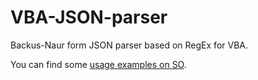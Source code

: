 # VBA-JSON-parser
Backus-Naur form JSON parser based on RegEx for VBA.

You can find some <a href="https://stackoverflow.com/search?q=user%3A2165759+is%3Aanswer+json.bas">usage examples on SO</a>.
